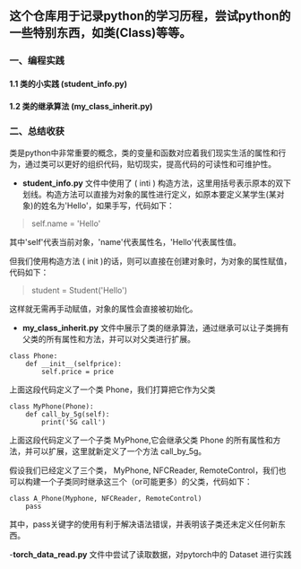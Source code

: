 ## 这个仓库用于记录python的学习历程，尝试python的一些特别东西，如类(Class)等等。

### 一、编程实践
#### 1.1 类的小实践 (student_info.py) 
#### 1.2 类的继承算法 (my_class_inherit.py) 

### 二、总结收获
类是python中非常重要的概念，类的变量和函数对应着我们现实生活的属性和行为，通过类可以更好的组织代码，贴切现实，提高代码的可读性和可维护性。

 - **student_info.py** 文件中使用了 ( inti ) 构造方法，这里用括号表示原本的双下划线。构造方法可以直接为对象的属性进行定义，如原本要定义某学生(某对象)的姓名为'Hello'，如果手写，代码如下：
 > self.name = 'Hello'

其中'self'代表当前对象，'name'代表属性名，'Hello'代表属性值。

但我们使用构造方法 ( init )的话，则可以直接在创建对象时，为对象的属性赋值，代码如下：
 > student = Student('Hello')

这样就无需再手动赋值，对象的属性会直接被初始化。

- **my_class_inherit.py** 文件中展示了类的继承算法，通过继承可以让子类拥有父类的所有属性和方法，并可以对父类进行扩展。
``` 
class Phone:
    def __init__(selfprice):
        self.price = price
```
上面这段代码定义了一个类 Phone，我们打算把它作为父类
```
class MyPhone(Phone):
    def call_by_5g(self):
        print('5G call')
```
上面这段代码定义了一个子类 MyPhone,它会继承父类 Phone 的所有属性和方法，并可以扩展，这里就新定义了一个方法 call_by_5g。

假设我们已经定义了三个类， MyPhone, NFCReader, RemoteControl，我们也可以构建一个子类同时继承这三个（or可能更多）的父类，代码如下：
```
class A_Phone(Myphone, NFCReader, RemoteControl)
    pass
```
其中，pass关键字的使用有利于解决语法错误，并表明该子类还未定义任何新东西。

-**torch_data_read.py** 文件中尝试了读取数据，对pytorch中的 Dataset 进行实践
